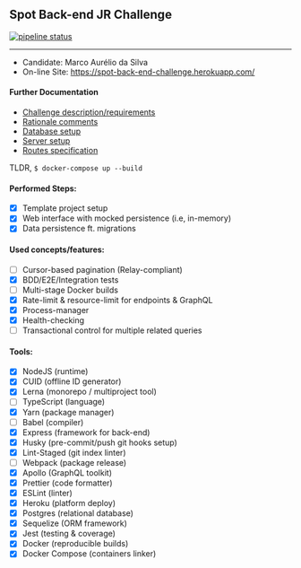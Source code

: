 ## Spot Back-end JR Challenge

[![pipeline status](https://gitlab.com/marcoonroad/back-end-challenge/badges/marcoonroad_2018-06-02/pipeline.svg)](https://gitlab.com/marcoonroad/back-end-challenge/commits/marcoonroad_2018-06-02)

---

- Candidate: Marco Aurélio da Silva
- On-line Site: https://spot-back-end-challenge.herokuapp.com/

#### Further Documentation

- [Challenge description/requirements](docs/CHALLENGE)
- [Rationale comments](docs/COMMENTS)
- [Database setup](docs/DATABASE)
- [Server setup](docs/INSTRUCTIONS)
- [Routes specification](docs/ROUTES)

TLDR, `$ docker-compose up --build`

#### Performed Steps:

- [x] Template project setup
- [x] Web interface with mocked persistence (i.e, in-memory)
- [x] Data persistence ft. migrations

#### Used concepts/features:

- [ ] Cursor-based pagination (Relay-compliant)
- [x] BDD/E2E/Integration tests
- [ ] Multi-stage Docker builds
- [x] Rate-limit & resource-limit for endpoints & GraphQL
- [x] Process-manager
- [x] Health-checking
- [ ] Transactional control for multiple related queries

#### Tools:

- [x] NodeJS (runtime)
- [x] CUID (offline ID generator)
- [x] Lerna (monorepo / multiproject tool)
- [ ] TypeScript (language)
- [x] Yarn (package manager)
- [ ] Babel (compiler)
- [x] Express (framework for back-end)
- [x] Husky (pre-commit/push git hooks setup)
- [x] Lint-Staged (git index linter)
- [ ] Webpack (package release)
- [x] Apollo (GraphQL toolkit)
- [x] Prettier (code formatter)
- [x] ESLint (linter)
- [x] Heroku (platform deploy)
- [x] Postgres (relational database)
- [x] Sequelize (ORM framework)
- [x] Jest (testing & coverage)
- [x] Docker (reproducible builds)
- [x] Docker Compose (containers linker)
